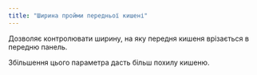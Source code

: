 ```yaml
---
title: "Ширина пройми передньої кишені"
---
```


Дозволяє контролювати ширину, на яку передня кишеня врізається в передню панель.

Збільшення цього параметра дасть більш похилу кишеню.




